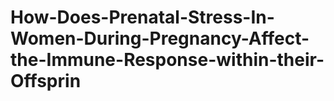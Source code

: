 # How-Does-Prenatal-Stress-In-Women-During-Pregnancy-Affect-the-Immune-Response-within-their-Offsprin